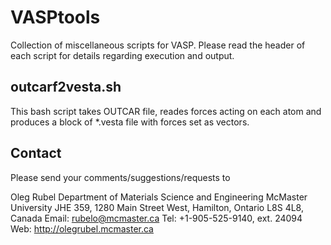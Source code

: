 # VASPtools
Collection of miscellaneous scripts for VASP. Please read the header of each script for details regarding execution and output.

## outcarf2vesta.sh
This bash script takes OUTCAR file, reades forces acting on each atom and produces a block of *.vesta file with forces set as vectors.

## Contact
Please send your comments/suggestions/requests to


  Oleg Rubel
Department of Materials Science and Engineering
McMaster University
JHE 359, 1280 Main Street West, Hamilton, Ontario L8S 4L8, Canada
Email: rubelo@mcmaster.ca
Tel: +1-905-525-9140, ext. 24094
Web: http://olegrubel.mcmaster.ca
